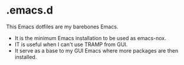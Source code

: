 # .emacs.d

This Emacs dotfiles are my barebones Emacs.
- It is the minimum Emacs installation to be used as emacs-nox. 
- IT is useful when I can't use TRAMP from GUI.
- It serve as a base to my GUI Emacs where more packages are then installed.
